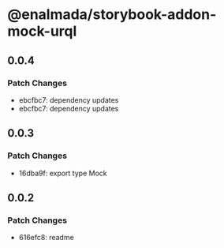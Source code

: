 # @enalmada/storybook-addon-mock-urql

## 0.0.4

### Patch Changes

- ebcfbc7: dependency updates
- ebcfbc7: dependency updates

## 0.0.3

### Patch Changes

- 16dba9f: export type Mock

## 0.0.2

### Patch Changes

- 616efc8: readme

